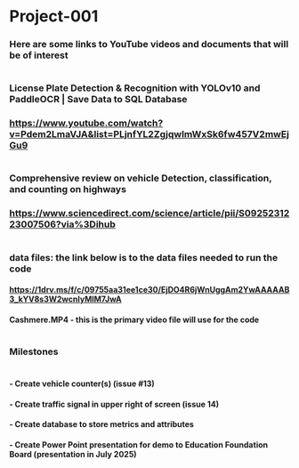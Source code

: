 # Project-001
### Here are some links to YouTube videos and documents that will be of interest
#
### License Plate Detection & Recognition with YOLOv10 and PaddleOCR | Save Data to SQL Database
### https://www.youtube.com/watch?v=Pdem2LmaVJA&list=PLjnfYL2ZgjqwImWxSk6fw457V2mwEjGu9
#
#
### Comprehensive review on vehicle Detection, classification, and counting on highways
### https://www.sciencedirect.com/science/article/pii/S0925231223007506?via%3Dihub
#
#
### data files: the link below is to the data files needed to run the code
#### https://1drv.ms/f/c/09755aa31ee1ce30/EjDO4R6jWnUggAm2YwAAAAAB3_kYV8s3W2wcnlyMlM7JwA
#### Cashmere.MP4 - this is the primary video file will use for the code
#
#
### Milestones
#
#### - Create vehicle counter(s) (issue #13)
#### - Create traffic signal in upper right of screen (issue 14)
#### - Create database to store metrics and attributes
#### - Create Power Point presentation for demo to Education Foundation Board (presentation in July 2025)
#


